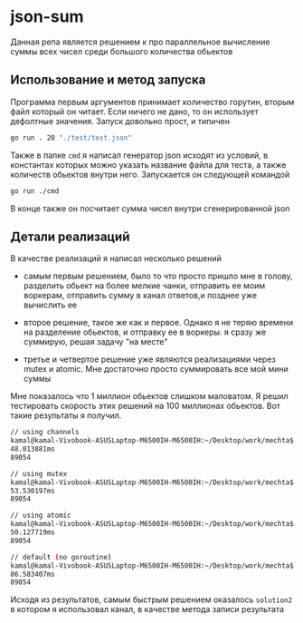 
# json-sum

Данная репа является решением к про параллельное вычисление суммы всех чисел среди большого количества обьектов


## Использование и метод запуска

Программа первым аргументов принимает количество горутин, вторым файл который он читает. Если ничего не дано, то он использует дефолтные значения. Запуск довольно прост, и типичен

```bash
go run . 20 "./test/test.json"
```

Также в папке `cmd` я написал генератор json исходят из условий, в константах которых можно указать название файла для теста, а также количеств обьектов внутри него. Запускается он следующей командой

```bash
go run ./cmd
```

В конце также он посчитает сумма чисел внутри сгенерированной json


## Детали реализаций

В качестве реализаций я написал несколько решений

* самым первым решением, было то что просто пришло мне в голову, разделить обьект на более мелкие чанки, отправить ее моим воркерам, отправить сумму в канал ответов,и позднее уже вычислить ее

* второе решение, такое же как и первое. Однако я не теряю времени на разделение обьектов, и отправку ее в воркеры. я сразу же суммирую, решая задачу "на месте"

* третье и четвертое решение уже являются реализациями через mutex и atomic. Мне достаточно просто суммировать все мой мини суммы

Мне показалось что 1 миллион обьектов слишком маловатом. Я решил тестировать скорость этих решений на 100 миллионах обьектов. Вот такие результаты я получил.

```bash
// using channels
kamal@kamal-Vivobook-ASUSLaptop-M6500IH-M6500IH:~/Desktop/work/mechta$ go run .
48.013881ms
89054

// using mutex
kamal@kamal-Vivobook-ASUSLaptop-M6500IH-M6500IH:~/Desktop/work/mechta$ go run .
53.530197ms
89054

// using atomic
kamal@kamal-Vivobook-ASUSLaptop-M6500IH-M6500IH:~/Desktop/work/mechta$ go run .
50.127719ms
89054

// default (no goroutine)
kamal@kamal-Vivobook-ASUSLaptop-M6500IH-M6500IH:~/Desktop/work/mechta$ go run .
86.583407ms
89054
```

Исходя из результатов, самым быстрым решением оказалось `solution2` в котором я использовал канал, в качестве метода записи результата

